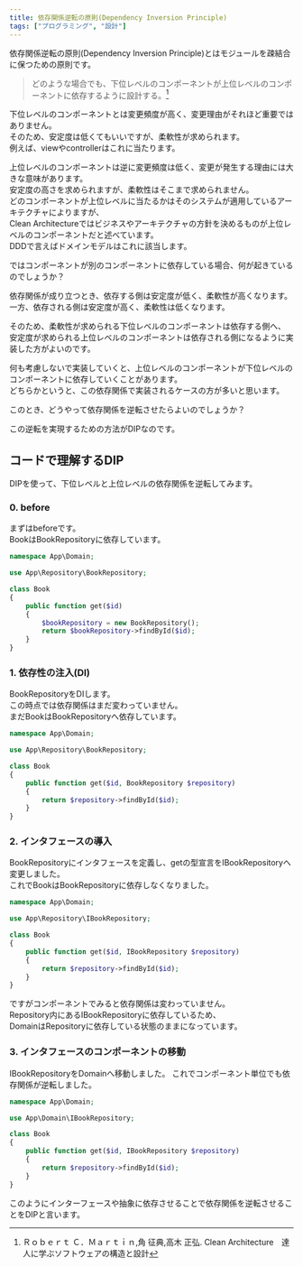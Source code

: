 ```yaml
---
title: 依存関係逆転の原則(Dependency Inversion Principle)
tags: ["プログラミング", "設計"]
---
```


依存関係逆転の原則(Dependency Inversion Principle)とはモジュールを疎結合に保つための原則です。

> どのような場合でも、下位レベルのコンポーネントが上位レベルのコンポーネントに依存するように設計する。[^1]

下位レベルのコンポーネントとは変更頻度が高く、変更理由がそれほど重要ではありません。  
そのため、安定度は低くてもいいですが、柔軟性が求められます。  
例えば、viewやcontrollerはこれに当たります。  

上位レベルのコンポーネントは逆に変更頻度は低く、変更が発生する理由には大きな意味があります。  
安定度の高さを求められますが、柔軟性はそこまで求められません。  
どのコンポーネントが上位レベルに当たるかはそのシステムが適用しているアーキテクチャによりますが、  
Clean Architectureではビジネスやアーキテクチャの方針を決めるものが上位レベルのコンポーネントだと述べています。  
DDDで言えばドメインモデルはこれに該当します。

ではコンポーネントが別のコンポーネントに依存している場合、何が起きているのでしょうか？

依存関係が成り立つとき、依存する側は安定度が低く、柔軟性が高くなります。  
一方、依存される側は安定度が高く、柔軟性は低くなります。

そのため、柔軟性が求められる下位レベルのコンポーネントは依存する側へ、  
安定度が求められる上位レベルのコンポーネントは依存される側になるように実装した方がよいのです。

何も考慮しないで実装していくと、上位レベルのコンポーネントが下位レベルのコンポーネントに依存していくことがあります。  
どちらかというと、この依存関係で実装されるケースの方が多いと思います。

このとき、どうやって依存関係を逆転させたらよいのでしょうか？

この逆転を実現するための方法がDIPなのです。

## コードで理解するDIP

DIPを使って、下位レベルと上位レベルの依存関係を逆転してみます。

### 0. before

まずはbeforeです。  
BookはBookRepositoryに依存しています。

```php
namespace App\Domain;

use App\Repository\BookRepository;

class Book
{
    public function get($id)
    {
        $bookRepository = new BookRepository();
        return $bookRepository->findById($id);
    }
}
```

### 1. 依存性の注入(DI)

BookRepositoryをDIします。  
この時点では依存関係はまだ変わっていません。  
まだBookはBookRepositoryへ依存しています。

```php
namespace App\Domain;

use App\Repository\BookRepository;

class Book
{
    public function get($id, BookRepository $repository)
    {
        return $repository->findById($id);
    }
}
```

### 2. インタフェースの導入

BookRepositoryにインタフェースを定義し、getの型宣言をIBookRepositoryへ変更しました。  
これでBookはBookRepositoryに依存しなくなりました。  

```php
namespace App\Domain;

use App\Repository\IBookRepository;

class Book
{
    public function get($id, IBookRepository $repository)
    {
        return $repository->findById($id);
    }
}
```

ですがコンポーネントでみると依存関係は変わっていません。  
Repository内にあるIBookRepositoryに依存しているため、  
DomainはRepositoryに依存している状態のままになっています。

### 3. インタフェースのコンポーネントの移動

IBookRepositoryをDomainへ移動しました。
これでコンポーネント単位でも依存関係が逆転しました。

```php
namespace App\Domain;

use App\Domain\IBookRepository;

class Book
{
    public function get($id, IBookRepository $repository)
    {
        return $repository->findById($id);
    }
}
```

このようにインターフェースや抽象に依存させることで依存関係を逆転させることをDIPと言います。

[^1]: Ｒｏｂｅｒｔ Ｃ．Ｍａｒｔｉｎ,角 征典,高木 正弘. Clean Architecture　達人に学ぶソフトウェアの構造と設計
